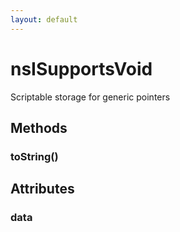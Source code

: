 ```yaml
---
layout: default
---
```


# nsISupportsVoid #
  
Scriptable storage for generic pointers  
  

## Methods ##

### toString() ###

## Attributes ##

### data ###
